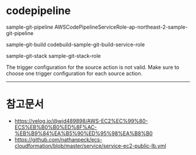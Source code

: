 # codepipeline


sample-git-pipeline
AWSCodePipelineServiceRole-ap-northeast-2-sample-git-pipeline


sample-git-build
codebuild-sample-git-build-service-role


sample-git-stack
sample-git-stack-role


The trigger configuration for the source action is not valid. Make sure to choose one trigger configuration for each source action.


---
# 참고문서
- https://velog.io/@wjd489898/AWS-EC2%EC%99%80-ECS%EB%B0%B0%ED%8F%AC-%EB%B9%84%EA%B5%90%ED%95%98%EA%B8%B0
- https://github.com/nathanpeck/ecs-cloudformation/blob/master/service/service-ec2-public-lb.yml

